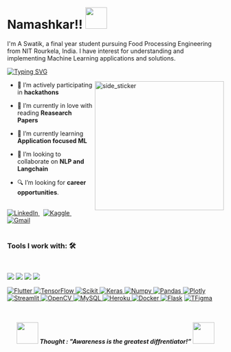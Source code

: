 <h1>Namashkar!! <picture><img src = "https://github.com/7oSkaaa/7oSkaaa/blob/main/Images/about_me.gif?raw=true" width = 50px></picture></h1>

I'm A Swatik, a final year student pursuing Food Processing Engineering from NIT Rourkela, India. I have interest for understanding and implementing Machine Learning applications and solutions.



[![Typing SVG](https://readme-typing-svg.herokuapp.com?vCenter=true&width=500&lines=Aspiring+Applied+Scientist;Food+and+Medical+Applications;Curious+Mind+with+a+Creative+Flair)](https://git.io/typing-svg)


<img align="right" width=300px height=300px alt="side_sticker" src="https://media.giphy.com/media/TEnXkcsHrP4YedChhA/giphy.gif" />

- 🔭 I’m actively participating in <strong>hackathons</strong>

- 💖 I’m currently in love with reading <strong>Reasearch Papers</strong>

- 🌱 I’m currently learning <strong>Application focused ML</strong>

- 👯 I’m looking to collaborate on <strong>NLP and Langchain</strong>

- 🔍 I’m looking for <strong> career opportunities</strong>.

<br>

  <a href="https://www.linkedin.com/in/amlan-swatik/" target="_blank">
    <img alt="LinkedIn" src="https://img.shields.io/badge/LinkedIn-0077B5?style=for-the-badge&logo=linkedin&logoColor=white">
  </a>   
  &nbsp;
  <a href="https://www.kaggle.com/aswatik" target="_blank">
    <img alt="Kaggle" src="https://img.shields.io/badge/Kaggle-20BEFF?style=for-the-badge&logo=Kaggle&logoColor=white">
  </a> 
  &nbsp;
  <a href="mailto:oswatik@gmail.com" target="_blank">
    <img alt="Gmail" src="https://img.shields.io/badge/Gmail-D14836?style=for-the-badge&logo=gmail&logoColor=white">
  </a> 



 <br>
 <br>

### Tools I work with: 🛠

<br>

<img src="https://img.shields.io/badge/Python%20-%2314354C.svg?&style=for-the-badge&logo=python&logoColor=white">   <img src="https://img.shields.io/badge/JAVA%20-%23E34F26.svg?&style=for-the-badge&logo=html5&logoColor=white">  <img src="https://img.shields.io/badge/Golang%20-%230D597F.svg?&style=for-the-badge&logo=sql&logoColor=white">   <img src="https://img.shields.io/badge/Windows%20-%230078D6.svg?&style=for-the-badge&logo=windows&logoColor=white">   
   
   <a href="https://flutter.dev/" target="_blank"> 
     <img alt="Flutter" src="https://img.shields.io/badge/Flutter-02569B?style=for-the-badge&logo=flutter&logoColor=white">
   </a>
   
  <a href="https://www.tensorflow.org/" target="_blank"> 
   <img alt="TensorFlow" src="https://img.shields.io/badge/TensorFlow-FF6F00?style=for-the-badge&logo=TensorFlow&logoColor=white">
  </a>   

   <a href="https://scikit-learn.org/" target="_blank">
    <img alt="Scikit" src="https://img.shields.io/badge/scikit_learn-F7931E?style=for-the-badge&logo=scikit-learn&logoColor=white">
  </a>

   <a href="https://keras.io/" target="_blank">
    <img alt="Keras" src="https://img.shields.io/badge/Keras-D00000?style=for-the-badge&logo=Keras&logoColor=white">
  </a>

   <a href="https://numpy.org/" target="_blank">
    <img alt="Numpy" src="https://img.shields.io/badge/Numpy-777BB4?style=for-the-badge&logo=numpy&logoColor=white">
  </a>

   <a href="https://pandas.pydata.org/" target="_blank">
    <img alt="Pandas" src="https://img.shields.io/badge/Pandas-2C2D72?style=for-the-badge&logo=pandas&logoColor=white">
  </a>

   <a href="https://plotly.com/" target="_blank">
    <img alt="Plotly" src="https://img.shields.io/badge/Plotly-239120?style=for-the-badge&logo=plotly&logoColor=white">
  </a>

   <a href="https://streamlit.io/" target="_blank">
    <img alt="Streamlit" src="https://img.shields.io/badge/Streamlit-FF4B4B?style=for-the-badge&logo=Streamlit&logoColor=white">
  </a>


   <a href="https://opencv.org/" target="_blank">
    <img alt="OpenCV" src="https://img.shields.io/badge/OpenCV-27338e?style=for-the-badge&logo=OpenCV&logoColor=white">
  </a>

  <a href="https://www.mysql.com/">
   <img alt="MySQL" src="https://img.shields.io/badge/MySQL-00000F?style=for-the-badge&logo=mysql&logoColor=white">
  </a>
   

   <a href="https://www.heroku.com/">
    <img alt="Heroku" src="https://img.shields.io/badge/Heroku-430098?style=for-the-badge&logo=heroku&logoColor=white">
   </a>

   
   <a href="https://www.docker.com/">  
    <img alt="Docker" src="https://img.shields.io/badge/Docker-2CA5E0?style=for-the-badge&logo=docker&logoColor=white">
   </a>
<a href="https://fastapi.tiangolo.com/"><img alt="Flask" src="https://img.shields.io/badge/FastAPI-009688?style=for-the-badge&logo=FastAPI&logoColor=white"></a>
<a href="#"><img alt="TFigma" src="https://img.shields.io/badge/Figma-F24E1E?style=for-the-badge&logo=figma&logoColor=white"></a>


<br>
<br>
<br>


<p align="center">
<img src="https://media.giphy.com/media/qjqUcgIyRjsl2/giphy.gif" width="50" /> <b><i align="center">Thought : "Awareness is the greatest diffrentiator!”</i></b> <img src="https://media.giphy.com/media/qjqUcgIyRjsl2/giphy.gif" width="50" />
</p>
